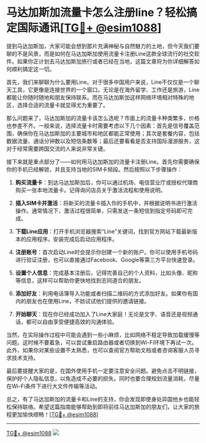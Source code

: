 # 马达加斯加流量卡怎么注册line？轻松搞定国际通讯[[TG💪+ @esim1088](https://t.me/s/esim1088)]

提到马达加斯加，大家可能会想到那片充满神秘与自然魅力的土地，但今天我们要聊的不是风景，而是如何在马达加斯加使用流量卡注册Line这款全球流行的社交软件。如果你正计划去马达加斯加旅行或者已经在当地，这篇文章将为你详细解答如何顺利搞定这一切。

首先，我们来聊聊为什么要用Line。对于很多中国用户来说，Line不仅仅是一个聊天工具，它更像是连接世界的一个窗口。无论是在海外留学、工作还是旅游，Line都能让你随时随地和朋友保持联系。而在马达加斯加这样网络环境相对特殊的地区，选择合适的流量卡就显得尤为重要了。

那么问题来了，马达加斯加的流量卡该怎么选呢？市面上的流量卡种类繁多，价格也参差不齐。一般来说，选择流量卡时需要考虑以下几个因素：首先是信号覆盖范围，确保你在马达加斯加的主要城市和地区都能正常使用；其次是套餐内容，包括数据流量、通话分钟数以及短信条数等；最后还要看看是否支持国际漫游服务，这对于经常需要跨国交流的人来说非常关键。

接下来就是重点部分了——如何用马达加斯加的流量卡注册Line。首先你需要确保你的手机已经解锁，并且支持当地的SIM卡频段。然后按照以下步骤操作：

1. **购买流量卡**：到达马达加斯加后，你可以通过机场、电信营业厅或授权代理商购买一张本地流量卡。记得询问店员关于激活流程和使用说明。

2. **插入SIM卡并激活**：将新买的流量卡插入你的手机中，并根据说明书进行激活操作。通常情况下，激活过程很简单，只需发送一条短信到指定号码即可完成。

3. **下载Line应用**：打开手机浏览器搜索“Line”关键词，找到官方网站下载最新版本的应用程序。安装完成后启动应用程序。

4. **注册账号**：首次启动Line时会提示你创建一个新的账户。你可以使用手机号码进行验证注册，也可以直接通过Facebook、Google等第三方平台快速登录。

5. **设置个人信息**：完成基本注册后，记得完善自己的个人资料，比如头像、昵称等信息，这样可以帮助你更快地找到志同道合的朋友。

6. **添加好友**：利用电话簿导入功能或者扫描二维码的方式添加好友。如果你有国内的朋友也在使用Line，不妨试试他们提供的邀请链接。

7. **开始聊天**：现在你已经成功加入了Line大家庭！无论是文字、语音还是视频通话，都可以自由享受便捷高效的沟通体验。

当然，在实际操作过程中可能会遇到一些小麻烦，比如网络不稳定导致加载缓慢等问题。这时候不要着急，可以尝试重启路由器或者切换到Wi-Fi环境下再试一次。此外，如果你对某些设置不太熟悉，也可以查阅官方帮助文档或者咨询客服人员寻求技术支持。

最后要提醒大家的是，在国外使用手机一定要注意安全问题。避免点击不明链接，保护好个人隐私信息，以免造成不必要的损失。同时也要合理规划流量消耗，尽量在Wi-Fi条件下进行大文件传输等活动。

总之，有了马达加斯加的流量卡和Line的支持，你会发现即使身处异国他乡也能轻松保持联络。希望这篇指南能够帮助到即将前往马达加斯加的朋友们，让大家的旅程更加愉快顺畅！[[TG💪+ @esim1088](https://t.me/s/esim1088)]

---

[TG💪+ @esim1088](https://t.me/s/esim1088) ![](https://i.postimg.cc/4NQfJmqS/Snipaste-2025-05-13-00-14-12.png)
